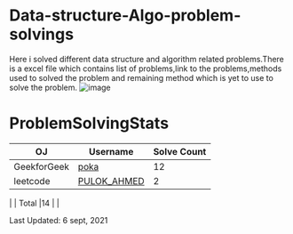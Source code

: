 # Data-structure-Algo-problem-solvings
Here i solved different data structure and algorithm related problems.There is a excel file which contains list of problems,link to the problems,methods used to solved the problem and remaining method which is yet to use to solve the problem.
![image](https://user-images.githubusercontent.com/30721770/132205920-2c8a7da0-c4c4-46c8-b066-5c3c74a18e58.png)


# ProblemSolvingStats


| OJ | Username | Solve Count |
| -- | -------- | ----------- |
| GeekforGeek | [poka](https://auth.geeksforgeeks.org/user/poka/profile) | 12 |
| leetcode | [PULOK_AHMED](https://leetcode.com/PULOK_AHMED/) | 2 |
|
| Total |14 |  |

Last Updated: 6 sept, 2021
